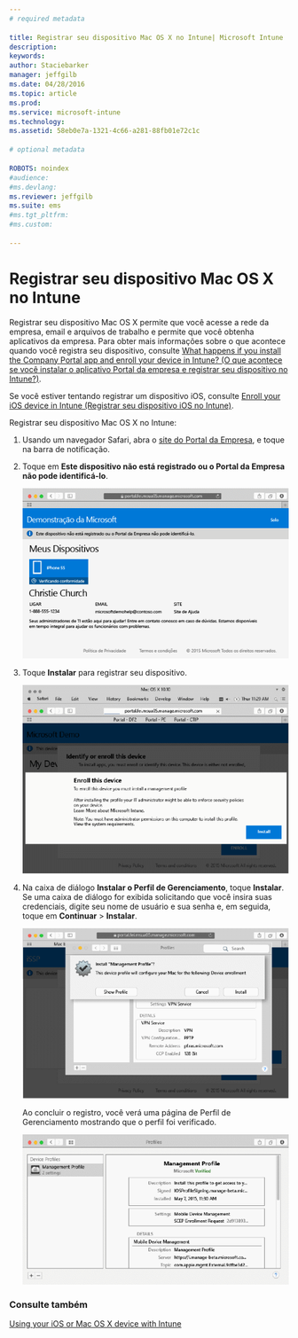 ```yaml
---
# required metadata

title: Registrar seu dispositivo Mac OS X no Intune| Microsoft Intune
description:
keywords:
author: Staciebarker
manager: jeffgilb
ms.date: 04/28/2016
ms.topic: article
ms.prod:
ms.service: microsoft-intune
ms.technology:
ms.assetid: 58eb0e7a-1321-4c66-a281-88fb01e72c1c

# optional metadata

ROBOTS: noindex
#audience:
#ms.devlang:
ms.reviewer: jeffgilb
ms.suite: ems
#ms.tgt_pltfrm:
#ms.custom:

---
```



# Registrar seu dispositivo Mac OS X no Intune

Registrar seu dispositivo Mac OS X permite que você acesse a rede da empresa, email e arquivos de trabalho e permite que você obtenha aplicativos da empresa. Para obter mais informações sobre o que acontece quando você registra seu dispositivo, consulte [What happens if you install the Company Portal app and enroll your device in Intune? (O que acontece se você instalar o aplicativo Portal da empresa e registrar seu dispositivo no Intune?)](what-happens-if-you-install-the-company-portal-app-and-enroll-your-device-in-intune-ios.md).

Se você estiver tentando registrar um dispositivo iOS, consulte [Enroll your iOS device in Intune (Registrar seu dispositivo iOS no Intune)](enroll-your-device-in-intune-ios.md).


Registrar seu dispositivo Mac OS X no Intune:

1.  Usando um navegador Safari, abra o [site do Portal da Empresa](https://portal.manage.microsoft.com), e toque na barra de notificação.

2.  Toque em **Este dispositivo não está registrado ou o Portal da Empresa não pode identificá-lo**.

    ![device-not-enrolled](./media/1-macosx-enroll-tap-enroll.png) 

3.  Toque **Instalar** para registrar seu dispositivo.

    ![tap-install-to-enroll](./media/2-macosx-enroll--install-button.png) 

4.  Na caixa de diálogo **Instalar o Perfil de Gerenciamento**, toque **Instalar**. Se uma caixa de diálogo for exibida solicitando que você insira suas credenciais, digite seu nome de usuário e sua senha e, em seguida, toque em **Continuar** &gt; **Instalar**.

    ![install-management-profile](./media/3-macosx-enroll-tap-install.png) 

    Ao concluir o registro, você verá uma página de Perfil de Gerenciamento mostrando que o perfil foi verificado.

    ![management-profile-verified](./media/4-macosx-enroll-done.png) 

### Consulte também
[Using your iOS or Mac OS X device with Intune](using-your-ios-or-mac-os-x-device-with-intune.md)

<!--HONumber=May16_HO1-->


